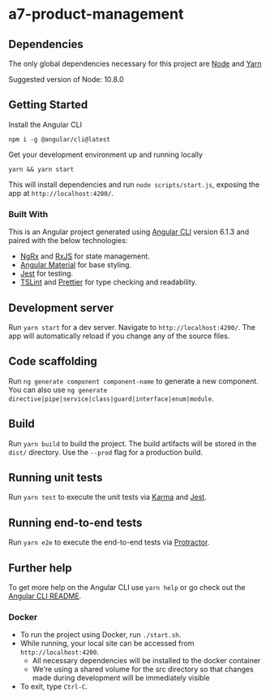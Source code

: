 # a7-product-management

## Dependencies
The only global dependencies necessary for this project are [Node](https://nodejs.org/en/) and [Yarn](https://yarnpkg.com/en/)

Suggested version of Node: 10.8.0

## Getting Started

Install the Angular CLI 

```shell
npm i -g @angular/cli@latest
```

Get your development environment up and running locally
```shell
yarn && yarn start
```

This will install dependencies and run `node scripts/start.js`, exposing the app at `http://localhost:4200/`.

### Built With
This is an Angular project generated using [Angular CLI](https://github.com/angular/angular-cli) version 6.1.3
and paired with the below technologies:
- [NgRx](https://github.com/ngrx) and [RxJS](https://github.com/ReactiveX/rxjs) for state management.
- [Angular Material](https://material.angular.io/) for base styling.
- [Jest](https://jestjs.io/) for testing.
- [TSLint](https://github.com/palantir/tslint) and [Prettier](https://github.com/prettier/prettier) for type checking and readability.


## Development server

Run `yarn start` for a dev server. Navigate to `http://localhost:4200/`. The app will automatically reload if you change any of the source files.

## Code scaffolding

Run `ng generate component component-name` to generate a new component. You can also use `ng generate directive|pipe|service|class|guard|interface|enum|module`.

## Build

Run `yarn build` to build the project. The build artifacts will be stored in the `dist/` directory. Use the `--prod` flag for a production build.

## Running unit tests

Run `yarn test` to execute the unit tests via [Karma](https://karma-runner.github.io) and [Jest](https://jestjs.io/).

## Running end-to-end tests

Run `yarn e2e` to execute the end-to-end tests via [Protractor](http://www.protractortest.org/).

## Further help

To get more help on the Angular CLI use `yarn help` or go check out the [Angular CLI README](https://github.com/angular/angular-cli/blob/master/README.md).

### Docker
- To run the project using Docker, run `./start.sh`.
- While running, your local site can be accessed from `http://localhost:4200`.
  - All necessary dependencies will be installed to the docker container
  - We're using a shared volume for the src directory so that changes made during development will be immediately visible
- To exit, type `Ctrl-C`.
